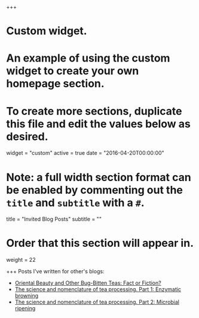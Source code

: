 +++
# Custom widget.
# An example of using the custom widget to create your own homepage section.
# To create more sections, duplicate this file and edit the values below as desired.
widget = "custom"
active = true
date = "2016-04-20T00:00:00"

# Note: a full width section format can be enabled by commenting out the `title` and `subtitle` with a `#`.
title = "Invited Blog Posts"
subtitle = ""

# Order that this section will appear in.
weight = 22

+++
Posts I've written for other's blogs:

- <a id="WorldOfTea" href="https://worldoftea.org/oriental-beauty-bug-bitten-teas/"> Oriental Beauty and Other Bug-Bitten Teas: Fact or Fiction?</a>
- [The science and nomenclature of tea processing. Part 1: Enzymatic browning](http://www.teageek.net/blog/2017/02/tea-terminology-part-1/)
- [The science and nomenclature of tea processing. Part 2: Microbial ripening](http://www.teageek.net/blog/2017/02/science-nomenclature-tea-processing-part-2-microbial-ripening/)